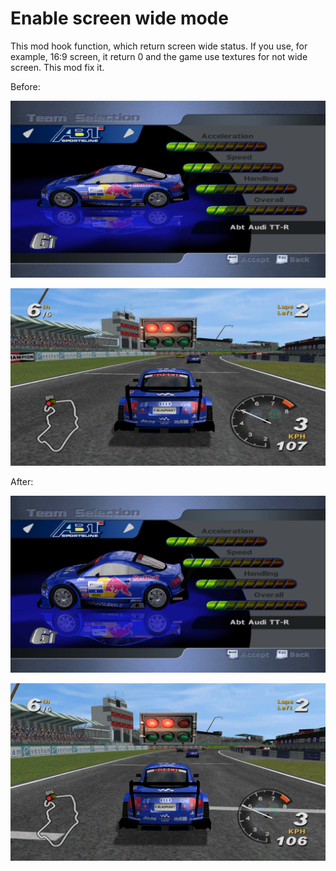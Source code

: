 # Enable screen wide mode

This mod hook function, which return screen wide status. If you use, for example, 16:9 screen, it return 0 and the game use textures for not wide screen. This mod fix it.

Before:

![1](.\images\1.png)

![2](.\images\2.png)

After:

![3](.\images\3.png)

![4](.\images\4.png)

